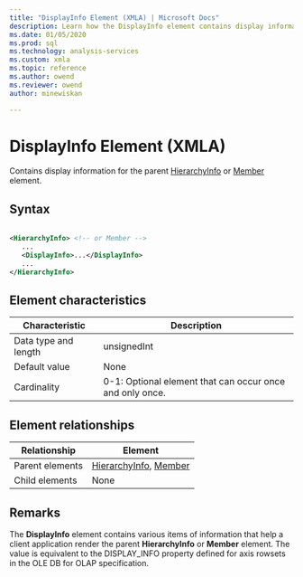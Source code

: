```yaml
---
title: "DisplayInfo Element (XMLA) | Microsoft Docs"
description: Learn how the DisplayInfo element contains display information for the parent HierarchyInfo or Member element. 
ms.date: 01/05/2020
ms.prod: sql
ms.technology: analysis-services
ms.custom: xmla
ms.topic: reference
ms.author: owend
ms.reviewer: owend
author: minewiskan

---
```

# DisplayInfo Element (XMLA)

  Contains display information for the parent [HierarchyInfo](../xml-elements-properties/hierarchyinfo-element-xmla.md) or [Member](../xml-elements-properties/member-element-xmla.md) element.  
  
## Syntax  
  
```xml  
  
<HierarchyInfo> <!-- or Member -->  
   ...  
   <DisplayInfo>...</DisplayInfo>  
   ...  
</HierarchyInfo>  
```  
  
## Element characteristics  
  
|Characteristic|Description|  
|--------------------|-----------------|  
|Data type and length|unsignedInt|  
|Default value|None|  
|Cardinality|0-1: Optional element that can occur once and only once.|  
  
## Element relationships  
  
|Relationship|Element|  
|------------------|-------------|  
|Parent elements|[HierarchyInfo](../xml-elements-properties/hierarchyinfo-element-xmla.md), [Member](../xml-elements-properties/member-element-xmla.md)|  
|Child elements|None|  
  
## Remarks  
 The **DisplayInfo** element contains various items of information that help a client application render the parent **HierarchyInfo** or **Member** element. The value is equivalent to the DISPLAY_INFO property defined for axis rowsets in the OLE DB for OLAP specification.  

